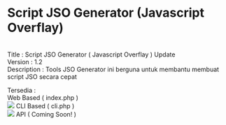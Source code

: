 # Script JSO Generator (Javascript Overflay)
<br> 
Title       : Script JSO Generator ( Javascript Overflay ) Update <br> 
Version     : 1.2 <br> 
Description : Tools JSO Generator ini berguna untuk membantu membuat script JSO secara cepat <br>

Tersedia : <br> 
 Web Based ( index.php ) <br>
 <img src="https://i.ibb.co/7n0tX39/image.png">
 CLI Based ( cli.php ) <br> 
 <img src="https://i.ibb.co/2vmxNY3/carbon-4.png">
 API ( Coming Soon! )
